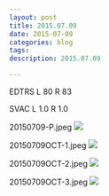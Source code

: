 ```yaml
---
layout: post
title: 2015.07.09
date: 2015-07-09
categories: blog
tags:
description: 2015.07.09

---
```


EDTRS L 80 R 83

SVAC L 1.0 R 1.0


20150709-P.jpeg
![](http://helphereyes.github.io/images/20150709-P.jpeg)

20150709OCT-1.jpeg
![](http://helphereyes.github.io/images/20150709OCT-1.jpeg)

20150709OCT-2.jpeg
![](http://helphereyes.github.io/images/20150709OCT-2.jpeg)

20150709OCT-3.jpeg
![](http://helphereyes.github.io/images/20150709OCT-3.jpeg)